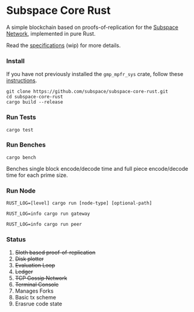 # Subspace Core Rust

A simple blockchain based on proofs-of-replication for the [Subspace Network](https://www.subspace.network), implemented in pure Rust.

Read the [specifications](/spec/overview.md) (wip) for more details.


### Install

If you have not previously installed the `gmp_mpfr_sys` crate, follow these [instructions](https://docs.rs/gmp-mpfr-sys/1.3.0/gmp_mpfr_sys/index.html#building-on-gnulinux).

```
git clone https://github.com/subspace/subspace-core-rust.git
cd subspace-core-rust
cargo build --release
```

### Run Tests

`cargo test`

### Run Benches

`cargo bench`

Benches single block encode/decode time and full piece encode/decode time for each prime size.

### Run Node

`RUST_LOG=[level] cargo run [node-type] [optional-path]`

`RUST_LOG=info cargo run gateway`

`RUST_LOG=info cargo run peer`

### Status

1. ~~Sloth based proof-of-replication~~
2. ~~Disk plotter~~
3. ~~Evaluation Loop~~
4. ~~Ledger~~
5. ~~TCP Gossip Network~~
6. ~~Terminal Console~~
7. Manages Forks
8. Basic tx scheme
9. Erasrue code state

